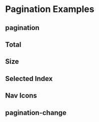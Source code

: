 # Pagination Examples

## pagination
<code-tab>
<template #example>
<PaginationExample />
</template>
<template #code>

```vue
<!--@include: ./components/pagination/PaginationExample.vue -->
```
</template>
</code-tab>

## Total
<code-tab>
<template #example>
<TotalExample />
</template>
<template #code>

```vue
<!--@include: ./components/pagination/TotalExample.vue -->
```
</template>
</code-tab>

## Size
<code-tab>
<template #example>
<SizeExample />
</template>
<template #code>

```vue
<!--@include: ./components/pagination/SizeExample.vue -->
```
</template>
</code-tab>

## Selected Index
<code-tab>
<template #example>
<SelectedIndexExample />
</template>
<template #code>

```vue
<!--@include: ./components/pagination/SelectedIndexExample.vue -->
```
</template>
</code-tab>

## Nav Icons
<code-tab>
<template #example>
<NavIconsExample />
</template>
<template #code>

```vue
<!--@include: ./components/pagination/NavIconsExample.vue -->
```
</template>
</code-tab>

## pagination-change
<code-tab>
<template #example>
<PaginationChangeExample />
</template>
<template #code>

```vue
<!--@include: ./components/pagination/PaginationChangeExample.vue -->
```
</template>
</code-tab>

<script setup lang="ts">
import CodeTab from '../custom/CodeTab.vue';
import { defineClientComponent } from 'vitepress';

const PaginationExample = defineClientComponent(() =>  import('./components/pagination/PaginationExample.vue'));
const TotalExample = defineClientComponent(() =>  import('./components/pagination/TotalExample.vue'));
const SizeExample = defineClientComponent(() =>  import('./components/pagination/SizeExample.vue'));
const SelectedIndexExample = defineClientComponent(() =>  import('./components/pagination/SelectedIndexExample.vue'));
const NavIconsExample = defineClientComponent(() =>  import('./components/pagination/NavIconsExample.vue'));
const PaginationChangeExample = defineClientComponent(() =>  import('./components/pagination/PaginationChangeExample.vue'));
</script>
